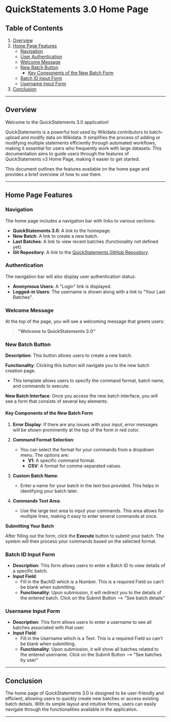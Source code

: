 # QuickStatements 3.0 Home Page 

## Table of Contents

1. [Overview](#overview)
2. [Home Page Features](#home-page-features)
   - [Navigation](#navigation)
   - [User Authentication](#authentication)
   - [Welcome Message](#welcome-message)
   - [New Batch Button](#new-batch-button)
     - [Key Components of the New Batch Form](#key-components-of-the-new-batch-form)
   - [Batch ID Input Form](#batch-id-input-form)
   - [Username Input Form](#username-input-form)
3. [Conclusion](#conclusion)

---

## Overview
Welcome to the QuickStatements 3.0 application! 

QuickStatements is a powerful tool used by Wikidata contributors to batch-upload and modify data on Wikidata. It simplifies the process of adding or modifying multiple statements efficiently through automated workflows, making it essential for users who frequently work with large datasets. This documentation aims to guide users through the features of QuickStatements v3 Home Page, making it easier to get started.

This document outlines the features available on the home page and provides a brief overview of how to use them.

---

## Home Page Features

### Navigation
The home page includes a navigation bar with links to various sections:
- **QuickStatements 3.0**: A link to the homepage.
- **New Batch**: A link to create a new batch.
- **Last Batches**: A link to view recent batches (functionality not defined yet).
- **Git Repository**: A link to the [QuickStatements GitHub Repository](https://github.com/WikiMovimentoBrasil/quickstatements3).

### Authentication
The navigation bar will also display user authentication status:
- **Anonymous Users**: A "Login" link is displayed.
- **Logged-in Users**: The username is shown along with a link to "Your Last Batches".

### Welcome Message
At the top of the page, you will see a welcoming message that greets users:
> **"Welcome to QuickStatements 3.0"**

### New Batch Button

**Description**: 
This button allows users to create a new batch.

**Functionality**: 
Clicking this button will navigate you to the new batch creation page. 
- This template allows users to specify the command format, batch name, and commands to execute.

**New Batch Interface**:
Once you access the new batch interface, you will see a form that consists of several key elements:

#### Key Components of the New Batch Form

1. **Error Display**: If there are any issues with your input, error messages will be shown prominently at the top of the form in red color.

2. **Command Format Selection**: 
   - You can select the format for your commands from a dropdown menu. The options are:
     - **V1**: A specific command format.
     - **CSV**: A format for comma-separated values.

3. **Custom Batch Name**: 
   - Enter a name for your batch in the text box provided. This helps in identifying your batch later.

4. **Commands Text Area**: 
   - Use the large text area to input your commands. This area allows for multiple lines, making it easy to enter several commands at once.

**Submitting Your Batch**

After filling out the form, click the **Execute** button to submit your batch. 
The system will then process your commands based on the selected format.

### Batch ID Input Form
- **Description**: This form allows users to enter a Batch ID to view details of a specific batch.
- **Input Field**:
  - Fill in the BachID which is a Number. This is a required Field so can't be blank when submitting.
  - **Functionality**: Upon submission, it will redirect you to the details of the entered batch. Click on the Submit Button --> "See batch details"

### Username Input Form
- **Description**: This form allows users to enter a username to see all batches associated with that user.
- **Input Field**:
  - Fill in the Username which is a Text. This is a required Field so can't be blank when submitting.
  - **Functionality**: Upon submission, it will show all batches related to the entered username. Click on the Submit Button --> "See batches by user"

---

## Conclusion
The home page of QuickStatements 3.0 is designed to be user-friendly and efficient, allowing users to quickly create new batches or access existing batch details. With its simple layout and intuitive forms, users can easily navigate through the functionalities available in the application.

---